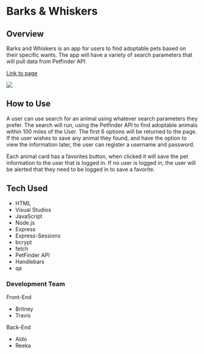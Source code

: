 # Barks & Whiskers

## Overview
Barks and Whiskers is an app for users to find adoptable pets based on their specific wants. The app will have a variety of search parameters that will pull data from Petfinder API. 

[Link to page](https://intense-temple-87297.herokuapp.com/)

![](views/images/logo.png)

## How to Use
A user can use search for an animal using whatever search parameters they prefer. The search will run, using the Petfinder API to find adoptable animals within 100 miles of the User. The first 6 options will be returned to the page. If the user wishes to save any animal they found, and have the option to view the information later, the user can register a username and password. 

Each animal card has a favorites button, when clicked it will save the pet information to the user that is logged in. If no user is logged in, the user will be alerted that they need to be logged in to save a favorite. 

## Tech Used
 
 - HTML
 - Visual Studios
 - JavaScript
 - Node.js
 - Express
 - Express-Sessions
 - bcrypt 
 - fetch 
 - PetFinder API
 - Handlebars
 - qa 

### Development Team
Front-End
- Britney
- Travis

Back-End
- Aldo
- Reeka
